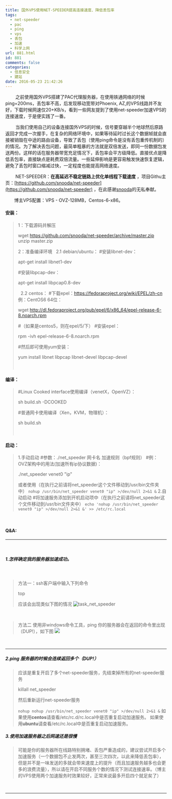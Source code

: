 ```yaml
---
title: 国外VPS使用NET-SPEEDER提高连接速度、降低丢包率
tags:
  - net-speeder
  - pac
  - ping
  - vps
  - 丢包
  - 加速
  - 科学上网
url: 881.html
id: 881
comments: false
categories:
  - 信息安全
  - 建站
date: 2016-05-23 21:42:26
---
```


        之前使用国外VPS搭建了PAC代理服务器，在使用铁通网络的时候ping=200ms，丢包率不高，后发现移动宽带对Phoenix, AZ,的VPS线路并不友好，下载时候网速仅20+KB/s，看到一些网友提到了使用net-speeder加速VPS的连接速度，于是便实践了一番。

        当我们使用自己的设备连接国外VPS的时候，信号要穿越半个地球然后原路返回才完成一次握手，在复杂的网络环境中，如果等待延时过长这个数据帧就会直接被销毁在中途的路由设备，导致了丢包（使用ping命令是没有丢包重传机制的）的情况。为了解决丢包问题，最简单粗暴的方法就是双倍发送，即同一份数据包发送两份。这样的话在服务器带宽充足情况下，丢包率会平方级降低。直接优点是降低丢包率，直接缺点是耗费双倍流量。一些延伸影响是更容易触发快速恢复逻辑，避免了丢包时窗口缩减过快，一定程度也能提高网络速度。

        NET-SPEEDER：**在高延迟不稳定链路上优化单线程下载速度** ，项目Githu主页：[https://github.com/snooda/net-speeder](https://github.com/snooda/net-speeder) ，在此感谢[snooda](http://www.snooda.com/)的无私奉献。

       博主VPS配置：VPS - OVZ-128MB，Centos-6-x86。

#### **安装：**

> 1：下载源码并解压
> 
> wget https://github.com/snooda/net-speeder/archive/master.zip
> unzip master.zip
> 
> 2：准备编译环境   2.1 debian/ubuntu： #安装libnet-dev：
> 
> apt-get install libnet1-dev
> 
> #安装libpcap-dev：
> 
> apt-get install libpcap0.8-dev
> 
>   2.2 centos： #下载epel：https://fedoraproject.org/wiki/EPEL/zh-cn 例：CentOS6 64位：
> 
> wget http://dl.fedoraproject.org/pub/epel/6/x86_64/epel-release-6-8.noarch.rpm
> 
> #（如果是centos5，则在epel/5/下） #安装epel：
> 
> rpm -ivh epel-release-6-8.noarch.rpm
> 
> #然后即可使用yum安装：
> 
> yum install libnet libpcap libnet-devel libpcap-devel
> 
>    

#### **编译：**

> #Linux Cooked interface使用编译（venetX，OpenVZ）：
> 
> sh build.sh -DCOOKED
> 
> #普通网卡使用编译（Xen，KVM，物理机）：
> 
> sh build.sh
> 
>  

#### **启动：**

> 1.手动启动 #参数：./net_speeder 网卡名 加速规则（bpf规则） #例：OVZ架构中的用法(加速所有ip协议数据)：
> 
> ./net_speeder venet0 "ip"
> 
> 或者使用（在执行之前请将net_speeder这个文件移动到/usr/bin文件夹中） `nohup /usr/bin/net_speeder venet0 "ip" >/dev/null 2>&1 &` 2.自动启动 #将加速服务添加到开机启动项中（在执行之前请将net_speeder这个文件移动到/usr/bin文件夹中） `echo 'nohup /usr/bin/net_speeder venet0 "ip" >/dev/null 2>&1 &' >> /etc/rc.local`

 

#### **Q&A:**

* * *

 

##### 1.怎样确定我的服务器加速成功。

 

> 方法一：ssh客户端中输入下列命令
> 
> top
> 
> 应该会出现类似下图的情况 ![task_net_speeder](http://oarap.org/wp-content/uploads/2016/05/task_net_speeder.jpg)

 

> 方法二 使用非windows命令工具，ping 你的服务器会在返回的命令里出现（DUP!），如下图 ![](http://oarap.org/wp-content/uploads/2016/05/ping_value.jpg)

 

* * *

##### 2.**ping 服务器的时候会连续返回多个（DUP!）**

> 应该是重复开启了多个net-speeder服务，先结束掉所有的net-speeder服务
> 
> killall net_speeder
> 
> 然后重新运行net-speeder服务
> 
> `nohup nohup /usr/bin/net_speeder venet0 "ip" >/dev/null 2>&1 &` 如果使用**centos**请查看/etc/rc.d/rc.local中是否重复启动加速服务。 如果使用**ubuntu**请查看/etc/rc.local中是否重复启动加速服务。

##### 3.**使用加速服务器之后网速还是很慢**

> 可能是你的服务器所在线路特别拥堵、丢包严重造成的，建议尝试开启多个加速服务（一个数据包不止发两次，甚至三次四次，以此来降低丢包率），但是并不是一味发送的多就会带来速度上的提升（而且加速服务越多也会更多的浪费流量），所以请在开启不同服务个数的情况下测试连接速率。（博主的VPS使用两个加速服务时效果较好，正常来说最多开启四个就足矣了）

 

* * *